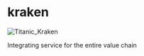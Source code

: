 # kraken
![Titanic_Kraken](https://user-images.githubusercontent.com/56847953/175617734-b163635c-5776-4046-b046-b562625a985b.jpg)

Integrating service for the entire value chain
